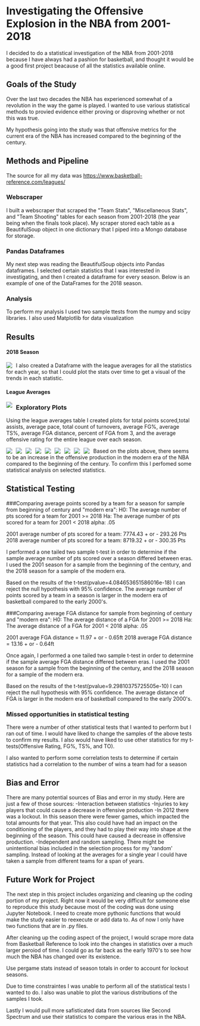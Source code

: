 # Investigating the Offensive Explosion in the NBA from 2001-2018

I decided to do a statistical investigation of the NBA from 2001-2018 because I have always had a pashion for basketball, and thought it would be a good first project beacause of all the statistics available online. 


## Goals of the Study

Over the last two decades the NBA has experienced somewhat of a revolution in the way the game is played. I wanted to use various statistical methods to provied evidence either proving or disproving whether or not this was true. 

My hypothesis going into the study was that offensive metrics for the current era of the NBA has increased compared to the beginning of the century. 

## Methods and Pipeline
The source for all my data was https://www.basketball-reference.com/leagues/ 

### Webscraper
I built a webscraper that scraped the "Team Stats", "Miscellaneous Stats", and "Team Shooting" tables for each season from 2001-2018 (the year being when the finals took place). My scraper stored each table as a BeautifulSoup object in one dictionary that I piped into a Mongo database for storage. 

### Pandas Dataframes
My next step was reading the BeautifulSoup objects into Pandas dataframes. I selected certain statistics that I was interested in investigating, and then I created a dataframe for every season. 
Below is an example of one of the DataFrames for the 2018 season.

### Analysis
To perform my analysis I used two sample ttests from the numpy and scipy libraries. I also used Matplotlib for data visualization 

## Results
#### 2018 Season
<img src="imgs/table_example.png"
    style="float: left; margin-right: 10px;" />

I also created a Dataframe with the league averages for all the statistics for each year, so that I could plot the stats over time to get a visual of the trends in each statistic. 

#### League Averages 
<img src="imgs/League_averages.png"
    style="float: left; margin-right: 10px;" />


### Exploratory Plots
Using the league averages table I created plots for total points scored,total assists, average pace, total count of turnovers, average FG%, average TS%, average FGA distance, percent of FGA from 3, and the average offensive rating for the entire league over each season. 

<img src="imgs/Total_points.png"
    style="float: left; margin-right: 10px;" />

<img src="imgs/Assist_totals.png"
    style="float: left; margin-right: 10px;" />

<img src="imgs/Pace.png"
    style="float: left; margin-right: 10px;" />

<img src="imgs/Turnovers.png"
    style="float: left; margin-right: 10px;" />

<img src="imgs/FGp.png"
    style="float: left; margin-right: 10px;" />

<img src="imgs/TSp.png"
    style="float: left; margin-right: 10px;" />

<img src="imgs/FGDistance.png"
    style="float: left; margin-right: 10px;" />

<img src="imgs/FG_from3.png"
    style="float: left; margin-right: 10px;" />

<img src="imgs/ORtg.png"
    style="float: left; margin-right: 10px;" />



Based on the plots above, there seems to be an increase in the offensive production in the modern era of the NBA compared to the beginning of the century. To confirm this I perfomed some statistical analysis on selected statistics. 

## Statistical Testing

###Comparing average points scored by a team for a season for sample from beginning of century and "modern era":
H0: The average number of pts scored for a team for 2001 >= 2018
Ha: The average number of pts scored for a team for 2001 < 2018
alpha: .05

2001 average number of pts scored for a team: 7774.43 + or - 293.26 Pts
2018 average number of pts scored for a team: 8719.32 + or - 300.35 Pts

 I performed a one tailed two sample t-test in order to determine if the sample average number of pts scored over a season differed between eras. I used the 2001 season for a sample from the beginning of the century, and the 2018 season for a sample of the modern era. 

Based on the results of the t-test(pvalue=4.084653651586016e-18) I can reject the null hypothesis with 95% confidence. The average number of points scored by a team in a season is larger in the modern era of basketball compared to the early 2000's.

 

###Comparing average FGA distance for sample from beginning of century and "modern era": 
H0: The average distance of a FGA for 2001 >= 2018
Ha: The average distance of a FGA for 2001 < 2018
alpha: .05

2001 average FGA distance = 11.97 + or - 0.65ft
2018 average FGA distance = 13.16 + or - 0.64ft

Once again, I performed a one tailed two sample t-test in order to determine if the sample average FGA distance differed between eras. I used the 2001 season for a sample from the beginning of the century, and the 2018 season for a sample of the modern era. 

Based on the results of the t-test(pvalue=9.29810375725505e-10) I can reject the null hypothesis with 95% confidence. The average distance of FGA is larger in the modern era of basketball compared to the early 2000's.

### Missed opportunities in statistical testing
There were a number of other statistical tests that I wanted to perform but I ran out of time. I would have liked to change the samples of the above tests to confirm my results. I also would have liked to use other statistics for my t-tests(Offensive Rating, FG%, TS%, and TO).

I also wanted to perform some correlation tests to determine if certain statistics had a correlation to the number of wins a team had for a season

## Bias and Error
There are many potential sources of Bias and error in my study. Here are just a few of those sources:
-Interaction between statistics
-Injuries to key players that could cause a decrease in offensive production
-In 2012 there was a lockout. In this season there were fewer games, which impacted the total amounts for that year. This also could have had an impact on the conditioning of the players, and they had to play their way into shape at the beginning of the season. This could have caused a decrease in offensive production.
-Independent and random sampling. There might be unintentional bias included in the selection process for my 'random' sampling. Instead of looking at the averages for a single year I could have taken a sample from different teams for a span of years. 


## Future Work for Project
The next step in this project includes organizing and cleaning up the coding portion of my project. Right now it would be very difficult for someone else to reproduce this study because most of the coding was done using Jupyter Notebook. I need to create more pythonic functions that would make the study easier to reexecute or add data to. As of now I only have two functions that are in .py files. 

After cleaning up the coding aspect of the project, I would scrape more data from Basketball Reference to look into the changes in statistics over a much larger peroiod of time. I could go as far back as the early 1970's to see how much the NBA has changed over its existence.

Use pergame stats instead of season totals in order to account for lockout seasons. 

Due to time constraintes I was unable to perform all of the statistical tests I wanted to do. I also was unable to plot the various distributions of the samples I took. 

Lastly I would pull more safisticated data from sources like Second Spectrum and use their statistics to compare the various eras in the NBA.